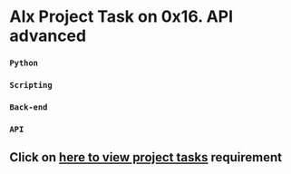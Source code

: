 # Alx Project Task on 0x16. API advanced

### **`Python`**  
### **`Scripting`**  
### **`Back-end`**  
### **`API`**  

## **Click on [here to view project tasks](project.md) requirement** 